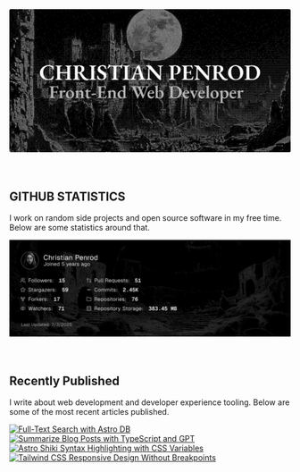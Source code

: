 
<picture>
  <source media="(prefers-color-scheme: dark)" srcset="assets/banner.dark.png?v=b6eafaca-5ec1-4865-86ee-c1a86247f945" width="843px" />
  <source media="(prefers-color-scheme: light)" srcset="assets/banner.light.png?v=b6eafaca-5ec1-4865-86ee-c1a86247f945" width="843px" />
  <img src="assets/banner.dark.png?v=b6eafaca-5ec1-4865-86ee-c1a86247f945" alt="Banner" width="843px" />
</picture>
<br />
<br />
<br />
<h2>GITHUB STATISTICS</h2>
<p>I work on random side projects and open source software in my free time. Below are some statistics around that.</p>
<picture>
  <source media="(prefers-color-scheme: dark)" srcset="assets/statistics.dark.png?v=b6eafaca-5ec1-4865-86ee-c1a86247f945" width="843px" />
  <source media="(prefers-color-scheme: light)" srcset="assets/statistics.light.png?v=b6eafaca-5ec1-4865-86ee-c1a86247f945" width="843px" />
  <img src="assets/statistics.dark.png?v=b6eafaca-5ec1-4865-86ee-c1a86247f945" alt="Github Statistics" width="843px" />
</picture>
<br />
<br />
<br />
<h2>Recently Published</h2>
<p>I write about web development and developer experience tooling. Below are some of the most recent articles published.</p>
<a href="https://christianpenrod.com/blog/full-text-search-with-astro-db"><img src="https://christianpenrod.com/blog/full-text-search-with-astro-db.png?v=b6eafaca-5ec1-4865-86ee-c1a86247f945" alt="Full-Text Search with Astro DB" width="421px" /></a>
<a href="https://christianpenrod.com/blog/summarize-blog-posts-with-typescript-and-gpt"><img src="https://christianpenrod.com/blog/summarize-blog-posts-with-typescript-and-gpt.png?v=b6eafaca-5ec1-4865-86ee-c1a86247f945" alt="Summarize Blog Posts with TypeScript and GPT" width="421px" /></a>
<a href="https://christianpenrod.com/blog/astro-shiki-syntax-highlighting-with-css-variables"><img src="https://christianpenrod.com/blog/astro-shiki-syntax-highlighting-with-css-variables.png?v=b6eafaca-5ec1-4865-86ee-c1a86247f945" alt="Astro Shiki Syntax Highlighting with CSS Variables" width="421px" /></a>
<a href="https://christianpenrod.com/blog/tailwindcss-responsive-design-without-breakpoints"><img src="https://christianpenrod.com/blog/tailwindcss-responsive-design-without-breakpoints.png?v=b6eafaca-5ec1-4865-86ee-c1a86247f945" alt="Tailwind CSS Responsive Design Without Breakpoints" width="421px" /></a>
